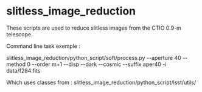 # slitless_image_reduction
These scripts are used to reduce slitless images from the CTIO 0.9-m telescope.





Command line task exemple :

slitless_image_reduction/python_script/soft/process.py --aperture 40 --method 0 --order m+1 --disp --dark --cosmic --suffix aper40 -i data/f284.fits

Which uses classes from :
slitless_image_reduction/python_script/lsst/utils/
